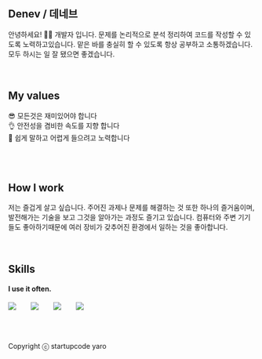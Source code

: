 ## Denev / 데네브
안녕하세요! 🙋‍♂️ 개발자 입니다. 문제를 논리적으로 분석 정리하여 코드를 작성할 수 있도록 노력하고있습니다. 맡은 바를 충실히 할 수 있도록 항상 공부하고 소통하겠습니다. 모두 하시는 일 잘 됐으면 좋겠습니다.
<br />
<br />
<br />
## My values
😎 모든것은 재미있어야 합니다<br />
👌 안전성을 겸비한 속도를 지향 합니다<br />
🦻 쉽게 말하고 어렵게 들으려고 노력합니다<br />
<br />
<br />
<br />
## How I work
저는 즐겁게 살고 싶습니다. 주어진 과제나 문제를 해결하는 것 또한 하나의 즐거움이며, 발전해가는 기술을 보고 그것을 알아가는 과정도 즐기고 있습니다. 컴퓨터와 주변 기기들도 좋아하기때문에 여러 장비가 갖추어진 환경에서 일하는 것을 좋아합니다. 
<br />
<br />
<br />
## Skills
#### I use it often.
<div style="display:flex;gap:30px;flex-wrap:wrap;">
  <img src="https://img.shields.io/badge/js-F7DF1E?style=for-the-badge&logo=javascript&logoColor=black">
  <img src="https://img.shields.io/badge/nestjs-E0234E?style=for-the-badge&logo=nestjs&logoColor=white">
  <img src="https://img.shields.io/badge/react-61DAFB?style=for-the-badge&logo=react&logoColor=black">
  <img src="https://img.shields.io/badge/MySQL-4479A1?style=for-the-badge&logo=mysql&logoColor=white">
</div>
<br />
<br />
<br />

Copyright ⓒ startupcode yaro
